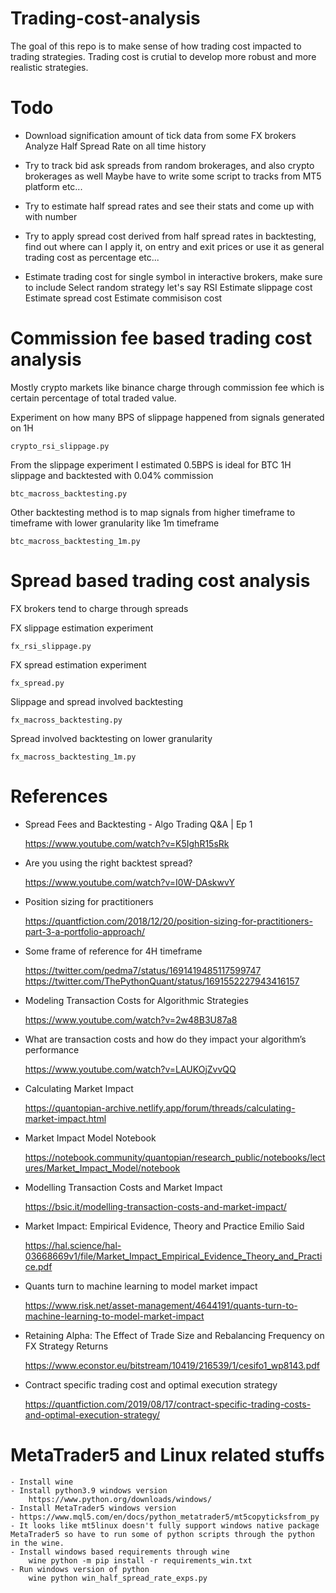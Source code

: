 # Trading-cost-analysis

  The goal of this repo is to make sense of how trading cost impacted to trading strategies.
  Trading cost is crutial to develop more robust and more realistic strategies.



# Todo

  - Download signification amount of tick data from some FX brokers
    Analyze Half Spread Rate on all time history

  - Try to track bid ask spreads from random brokerages, and also crypto brokerages as well
    Maybe have to write some script to tracks from MT5 platform etc...

  - Try to estimate half spread rates and see their stats and come up with with number

  - Try to apply spread cost derived from half spread rates in backtesting, find out where can I
    apply it, on entry and exit prices or use it as general trading cost as percentage etc...

  - Estimate trading cost for single symbol in interactive brokers, make sure to include
    Select random strategy let's say RSI 
    Estimate slippage cost
    Estimate spread cost
    Estimate commisison cost
    



# Commission fee based trading cost analysis

  Mostly crypto markets like binance charge through commission fee which is certain percentage of total traded value.

  Experiment on how many BPS of slippage happened from signals generated on 1H

    crypto_rsi_slippage.py

  From the slippage experiment I estimated 0.5BPS is ideal for BTC 1H slippage and backtested with 0.04% commission

    btc_macross_backtesting.py

  Other backtesting method is to map signals from higher timeframe to timeframe with lower granularity like 1m timeframe

    btc_macross_backtesting_1m.py



# Spread based trading cost analysis

  FX brokers tend to charge through spreads

  FX slippage estimation experiment

    fx_rsi_slippage.py

  FX spread estimation experiment

    fx_spread.py

  Slippage and spread involved backtesting

    fx_macross_backtesting.py

  Spread involved backtesting on lower granularity

    fx_macross_backtesting_1m.py






# References

  - Spread Fees and Backtesting - Algo Trading Q&A | Ep 1

    https://www.youtube.com/watch?v=K5IghR15sRk

    
  - Are you using the right backtest spread?

    https://www.youtube.com/watch?v=I0W-DAskwvY


  - Position sizing for practitioners 

    https://quantfiction.com/2018/12/20/position-sizing-for-practitioners-part-3-a-portfolio-approach/


  - Some frame of reference for 4H timeframe

    https://twitter.com/pedma7/status/1691419485117599747
    https://twitter.com/ThePythonQuant/status/1691552227943416157


  - Modeling Transaction Costs for Algorithmic Strategies

    https://www.youtube.com/watch?v=2w48B3U87a8


  - What are transaction costs and how do they impact your algorithm’s performance

    https://www.youtube.com/watch?v=LAUKOjZvvQQ


  - Calculating Market Impact
  
    https://quantopian-archive.netlify.app/forum/threads/calculating-market-impact.html


  - Market Impact Model Notebook

    https://notebook.community/quantopian/research_public/notebooks/lectures/Market_Impact_Model/notebook


  - Modelling Transaction Costs and Market Impact

    https://bsic.it/modelling-transaction-costs-and-market-impact/


  - Market Impact: Empirical Evidence, Theory and Practice Emilio Said

    https://hal.science/hal-03668669v1/file/Market_Impact_Empirical_Evidence_Theory_and_Practice.pdf


  - Quants turn to machine learning to model market impact

    https://www.risk.net/asset-management/4644191/quants-turn-to-machine-learning-to-model-market-impact


  - Retaining Alpha: The Effect of Trade Size and Rebalancing Frequency on FX Strategy Returns

    https://www.econstor.eu/bitstream/10419/216539/1/cesifo1_wp8143.pdf


  - Contract specific trading cost and optimal execution strategy

    https://quantfiction.com/2019/08/17/contract-specific-trading-costs-and-optimal-execution-strategy/


    

# MetaTrader5 and Linux related stuffs

    - Install wine
    - Install python3.9 windows version
        https://www.python.org/downloads/windows/
    - Install MetaTrader5 windows version
    - https://www.mql5.com/en/docs/python_metatrader5/mt5copyticksfrom_py
    - It looks like mt5linux doesn't fully support windows native package MetaTrader5 so have to run some of python scripts through the python in the wine.
    - Install windows based requirements through wine
        wine python -m pip install -r requirements_win.txt
    - Run windows version of python 
        wine python win_half_spread_rate_exps.py
    








